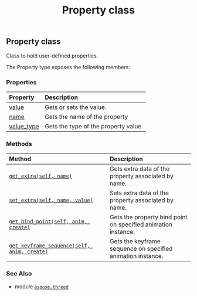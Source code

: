 ﻿---
title: Property class
second_title: Aspose.3D for Python via .NET API References
description: 
type: docs
weight: 180
url: /python-net/aspose.threed/property/
is_root: false
---

## Property class

Class to hold user-defined properties.



The Property type exposes the following members:

### Properties
| Property | Description |
| :- | :- |
| [value](/3d/python-net/aspose.threed/property/value) | Gets or sets the value. |
| [name](/3d/python-net/aspose.threed/property/name) | Gets the name of the property |
| [value_type](/3d/python-net/aspose.threed/property/value_type) | Gets the type of the property value. |


### Methods
| Method | Description |
| :- | :- |
| [`get_extra(self, name)`](/3d/python-net/aspose.threed/property/get_extra/#str) | Gets extra data of the property associated by name. |
| [`set_extra(self, name, value)`](/3d/python-net/aspose.threed/property/set_extra/#str-any) | Sets extra data of the property associated by name. |
| [`get_bind_point(self, anim, create)`](/3d/python-net/aspose.threed/property/get_bind_point/#aspose.threed.animation.animationnode-bool) | Gets the property bind point on specified animation instance. |
| [`get_keyframe_sequence(self, anim, create)`](/3d/python-net/aspose.threed/property/get_keyframe_sequence/#aspose.threed.animation.animationnode-bool) | Gets the keyframe sequence on specified animation instance. |



### See Also
* module [`aspose.threed`](..)

